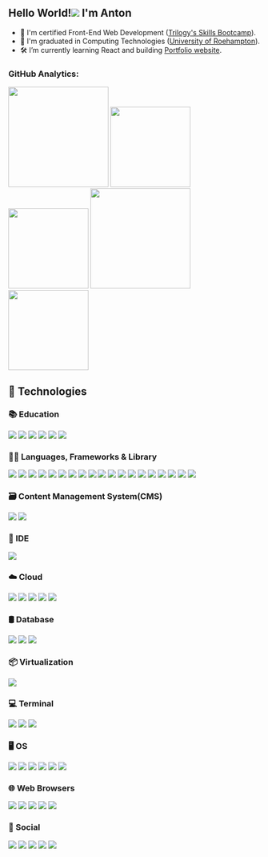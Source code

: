 ## Hello World!![](https://user-images.githubusercontent.com/18350557/176309783-0785949b-9127-417c-8b55-ab5a4333674e.gif) I'm Anton


- 🧾 I'm certified Front-End Web Development ([Trilogy's Skills Bootcamp](https://skillsforlife.edx.org/)).
- 📜 I'm graduated in Computing Technologies ([University of Roehampton](https://www.roehampton.ac.uk/)).
- 🛠️ I’m currently learning React and building [Portfolio website](https://github.com/apyosi/react-portfolio).

### GitHub Analytics:

<div align="">
<img
height="200px"
src="https://github-profile-summary-cards.vercel.app/api/cards/profile-details?username=apyosi&theme=github_dark"
/>
<!-- <a href="http://www.github.com/apyosi"><img src="https://github-readme-stats.vercel.app/api?username=apyosi&show_icons=true&hide=&count_private=true&title_color=0891b2&text_color=ffffff&icon_color=0891b2&bg_color=1c1917&hide_border=true&show_icons=true" alt="apyosi's GitHub stats" /></a> -->
<!-- <img
height="160em"
src="https://github-readme-stats.vercel.app/api?username=apyosi&show_icons=true&theme=github_dark"
/> -->
<img
height="160em"
src="https://github-readme-stats-git-masterrstaa-rickstaa.vercel.app/api?username=apyosi&show_icons=true&theme=github_dark"
/>
<img
height="160em"
src="https://github-readme-streak-stats.herokuapp.com/?user=apyosi&theme=github-dark-blue"
/>
<!-- <a href="http://www.github.com/apyosi"><img src="https://github-readme-streak-stats.herokuapp.com/?user=apyosi&stroke=ffffff&background=1c1917&ring=0891b2&fire=0891b2&currStreakNum=ffffff&currStreakLabel=0891b2&sideNums=ffffff&sideLabels=ffffff&dates=ffffff&hide_border=true" /></a> -->
<!-- <img
height="160em"
src="https://github-readme-streak-stats.herokuapp.com/?user=apyosi&theme=github-dark-blue"
/> -->
<img
height="200px"
src="https://github-readme-activity-graph.cyclic.app/graph?username=apyosi&theme=react-dark"
/>
<!-- <a href="http://www.github.com/apyosi"><img src="https://github-readme-activity-graph.cyclic.app/graph?username=apyosi&bg_color=1c1917&color=ffffff&line=0891b2&point=ffffff&area_color=1c1917&area=true&hide_border=true&custom_title=GitHub%20Commits%20Graph" alt="GitHub Commits Graph" /></a> -->
<img
height="160em"
src="https://github-readme-stats.vercel.app/api/top-langs/?username=apyosi&theme=github_dark"
/>
<!-- <a href="https://github.com/apyosi" align="left"><img src="https://github-readme-stats.vercel.app/api/top-langs/?username=apyosi&langs_count=10&title_color=0891b2&text_color=ffffff&icon_color=0891b2&bg_color=1c1917&hide_border=true&locale=en&custom_title=Top%20%Languages" alt="Top Languages" /></a> -->
<!-- <img
heigth="160em"
src="https://github-profile-summary-cards.vercel.app/api/cards/most-commit-language?username=apyosi&theme=github_dark"
/> -->
<!-- <img
heigth="160em"
src="https://github-profile-summary-cards.vercel.app/api/cards/repos-per-language?username=apyosi&theme=github_dark"
/> -->
<!-- <img
height="160em"
src="https://github-readme-stats.vercel.app/api/top-langs/?username=apyosi&layout=compact&langs_count=7&theme=github_dark"
/> -->
<!-- <img
height="160em"
src="https://github-profile-trophy.vercel.app/?username=apyosi&theme=onedark"
/> -->
</div>

## 🤹 Technologies

### 📚 Education

<a href="https://www.edx.org/" target="_blank" rel="noreferrer" ><img src="https://img.shields.io/badge/Edx-193A3E?style=for-the-badge&logo=edx&logoColor=white" /></a>
<a href="https://www.freecodecamp.org/" target="_blank" rel="noreferrer" ><img src="https://img.shields.io/badge/freecodecamp-27273D?style=for-the-badge&logo=freecodecamp&logoColor=white" /></a>
<a href="https://www.udemy.com/" target="_blank" rel="noreferrer" ><img src="https://img.shields.io/badge/Udemy-EC5252?style=for-the-badge&logo=Udemy&logoColor=white" /></a>
<a href="https://scrimba.com/" target="_blank" rel="noreferrer" ><img src="https://img.shields.io/badge/scrimba-2B283A?style=for-the-badge&logo=scrimba&logoColor=white" /></a>
<a href="https://exercism.org/" target="_blank" rel="noreferrer" ><img src="https://img.shields.io/badge/Exercism-009CAB?style=for-the-badge&logo=exercism&logoColor=white" /></a>
<a href="https://developer.mozilla.org/" target="_blank" rel="noreferrer" ><img src="https://img.shields.io/badge/MDN_Web_Docs-black?style=for-the-badge&logo=mdnwebdocs&logoColor=white" /></a>

### 🧑‍💻 Languages, Frameworks & Library

<a href="https://developer.mozilla.org/en-US/docs/Glossary/HTML5" target="_blank" rel="noreferrer" ><img src="https://img.shields.io/badge/HTML5-E34F26?style=for-the-badge&logo=html5&logoColor=white" /></a>
<a href="https://www.w3.org/TR/CSS/#css" target="_blank" rel="noreferrer" ><img src="https://img.shields.io/badge/CSS3-1572B6?style=for-the-badge&logo=css3&logoColor=white" /></a>
<a href="https://getbootstrap.com/" target="_blank" rel="noreferrer" ><img src="https://img.shields.io/badge/Bootstrap-563D7C?style=for-the-badge&logo=bootstrap&logoColor=white" /></a>
<a href="https://sass-lang.com/" target="_blank" rel="noreferrer" ><img src="https://img.shields.io/badge/Sass-CC6699?style=for-the-badge&logo=sass&logoColor=white" /></a>
<a href="https://tailwindcss.com/" target="_blank" rel="noreferrer" ><img src="https://img.shields.io/badge/Tailwind_CSS-38B2AC?style=for-the-badge&logo=tailwind-css&logoColor=white" /></a>
<a href="https://developer.mozilla.org/en-US/docs/Web/JavaScript" target="_blank" rel="noreferrer" ><img src="https://img.shields.io/badge/JavaScript-323330?style=for-the-badge&logo=javascript&logoColor=F7DF1E" /></a>
<a href="https://jquery.com/" target="_blank" rel="noreferrer" ><img src="https://img.shields.io/badge/jQuery-0769AD?style=for-the-badge&logo=jquery&logoColor=white" /></a>
<a href="https://nodejs.org/en/" target="_blank" rel="noreferrer" ><img src="https://img.shields.io/badge/Node.js-339933?style=for-the-badge&logo=nodedotjs&logoColor=white" /></a>
<a href="https://www.npmjs.com/" target="_blank" rel="noreferrer" ><img src="https://img.shields.io/badge/npm-CB3837?style=for-the-badge&logo=npm&logoColor=white" /></a>
<a href="https://reactjs.org/" target="_blank" rel="noreferrer" ><img src="https://img.shields.io/badge/React-20232A?style=for-the-badge&logo=react&logoColor=61DAFB" /></a>
<a href="https://reactrouter.com/" target="_blank" rel="noreferrer" ><img src="https://img.shields.io/badge/React_Router-CA4245?style=for-the-badge&logo=react-router&logoColor=white" /></a>
<a href="https://www.php.net/" target="_blank" rel="noreferrer" ><img src="https://img.shields.io/badge/PHP-777BB4?style=for-the-badge&logo=php&logoColor=white" /></a>
<a href="https://getcomposer.org/" target="_blank" rel="noreferrer" ><img src="https://img.shields.io/badge/Composer-885630?style=for-the-badge&logo=Composer&logoColor=white" /></a>
<a href="https://www.markdownguide.org/" target="_blank" rel="noreferrer" ><img src="https://img.shields.io/badge/Markdown-000000?style=for-the-badge&logo=markdown&logoColor=white" /></a>
<a href="https://www.json.org/json-en.html" target="_blank" rel="noreferrer" ><img src="https://img.shields.io/badge/json-5E5C5C?style=for-the-badge&logo=json&logoColor=white" /></a>
<a href="https://fontawesome.com/" target="_blank" rel="noreferrer" ><img src="https://img.shields.io/badge/Font_Awesome-339AF0?style=for-the-badge&logo=fontawesome&logoColor=white" /></a>
<a href="https://docs.github.com/en/pages" target="_blank" rel="noreferrer" ><img src="https://img.shields.io/badge/GitHub%20Pages-222222?style=for-the-badge&logo=GitHub%20Pages&logoColor=white" /></a>
<a href="https://www.postman.com/" target="_blank" rel="noreferrer" ><img src="https://img.shields.io/badge/Postman-FF6C37?style=for-the-badge&logo=Postman&logoColor=white" /></a>
<a href="https://www.docker.com/" target="_blank" rel="noreferrer" ><img src="https://img.shields.io/badge/Docker-2CA5E0?style=for-the-badge&logo=docker&logoColor=white" /></a>

### 🗃️ Content Management System(CMS)

<a href="https://www.drupal.org/" target="_blank" rel="noreferrer" ><img src="https://img.shields.io/badge/Drupal-0678BE?style=for-the-badge&logo=drupal&logoColor=white" /></a>
<a href="https://wordpress.org/" target="_blank" rel="noreferrer" ><img src="https://img.shields.io/badge/Wordpress-21759B?style=for-the-badge&logo=wordpress&logoColor=white" /></a>

### 📝 IDE

<a href="https://code.visualstudio.com/" target="_blank" rel="noreferrer" ><img src="https://img.shields.io/badge/VSCode-0078D4?style=for-the-badge&logo=visual%20studio%20code&logoColor=white" /></a>

### ☁️ Cloud

<a href="https://aws.amazon.com/" target="_blank" rel="noreferrer" ><img src="https://img.shields.io/badge/Amazon_AWS-FF9900?style=for-the-badge&logo=amazonaws&logoColor=white" /></a>
<a href="https://azure.microsoft.com/en-us/" target="_blank" rel="noreferrer" ><img src="https://img.shields.io/badge/microsoft%20azure-0089D6?style=for-the-badge&logo=microsoft-azure&logoColor=white" /></a>
<a href="https://cloud.google.com/" target="_blank" rel="noreferrer" ><img src="https://img.shields.io/badge/Google_Cloud-4285F4?style=for-the-badge&logo=google-cloud&logoColor=white" /></a>
<a href="https://www.netlify.com/" target="_blank" rel="noreferrer" ><img src="https://img.shields.io/badge/Netlify-00C7B7?style=for-the-badge&logo=netlify&logoColor=white" /></a>
<a href="https://www.linode.com/" target="_blank" rel="noreferrer" ><img src="https://img.shields.io/badge/Linode-00A95C?style=for-the-badge&logo=Linode&logoColor=white" /></a>

### 🛢️ Database

<a href="https://www.mysql.com/" target="_blank" rel="noreferrer" ><img src="https://img.shields.io/badge/MySQL-005C84?style=for-the-badge&logo=mysql&logoColor=white" /></a>
<a href="https://mariadb.org/" target="_blank" rel="noreferrer" ><img src="https://img.shields.io/badge/MariaDB-003545?style=for-the-badge&logo=mariadb&logoColor=white" /></a>
<a href="https://www.mongodb.com/" target="_blank" rel="noreferrer" ><img src="https://img.shields.io/badge/MongoDB-4EA94B?style=for-the-badge&logo=mongodb&logoColor=white" /></a>

### 📦 Virtualization

<a href="https://www.virtualbox.org/" target="_blank" rel="noreferrer" ><img src="https://img.shields.io/badge/VirtualBox-21416b?style=for-the-badge&logo=VirtualBox&logoColor=white" /></a>

### 💻 Terminal

<a href="https://www.gnu.org/software/bash/" target="_blank" rel="noreferrer" ><img src="https://img.shields.io/badge/GNU%20Bash-4EAA25?style=for-the-badge&logo=GNU%20Bash&logoColor=white" /></a>
<a href="https://git-scm.com/" target="_blank" rel="noreferrer" ><img src="https://img.shields.io/badge/GIT-E44C30?style=for-the-badge&logo=git&logoColor=white" /></a>
<a href="https://learn.microsoft.com/en-us/powershell/scripting/overview?view=powershell-7.3" target="_blank" rel="noreferrer" ><img src="https://img.shields.io/badge/powershell-5391FE?style=for-the-badge&logo=powershell&logoColor=white" /></a>

### 🖥️ OS

<a href="https://www.linux.org/" target="_blank" rel="noreferrer" ><img src="https://img.shields.io/badge/Linux-FCC624?style=for-the-badge&logo=linux&logoColor=black" /></a>
<a href="https://archlinux.org/" target="_blank" rel="noreferrer" ><img src="https://img.shields.io/badge/Arch_Linux-1793D1?style=for-the-badge&logo=arch-linux&logoColor=white" /></a>
<a href="https://manjaro.org/" target="_blank" rel="noreferrer" ><img src="https://img.shields.io/badge/manjaro-35BF5C?style=for-the-badge&logo=manjaro&logoColor=white" /></a>
<a href="https://www.kali.org/" target="_blank" rel="noreferrer" ><img src="https://img.shields.io/badge/Kali_Linux-557C94?style=for-the-badge&logo=kali-linux&logoColor=white" /></a>
<a href="https://www.microsoft.com/en-gb/windows/" target="_blank" rel="noreferrer" ><img src="https://img.shields.io/badge/Windows-0078D6?style=for-the-badge&logo=windows&logoColor=white" /></a>
<a href="https://www.android.com/" target="_blank" rel="noreferrer" ><img src="https://img.shields.io/badge/Android-3DDC84?style=for-the-badge&logo=android&logoColor=white" /></a>

### 🌐 Web Browsers
<a href="https://brave.com/" target="_blank" rel="noreferrer" ><img src="https://img.shields.io/badge/Brave-FF1B2D?style=for-the-badge&logo=Brave&logoColor=white" /></a>
<a href="https://www.mozilla.org/en-US/firefox/new/" target="_blank" rel="noreferrer" ><img src="https://img.shields.io/badge/Firefox_Browser-FF7139?style=for-the-badge&logo=Firefox-Browser&logoColor=white" /></a>
<a href="https://www.google.com/chrome/" target="_blank" rel="noreferrer" ><img src="https://img.shields.io/badge/Google_chrome-4285F4?style=for-the-badge&logo=Google-chrome&logoColor=white" /></a>
<a href="https://www.torproject.org/download/" target="_blank" rel="noreferrer" ><img src="https://img.shields.io/badge/Tor_Browser-7D4698?style=for-the-badge&logo=Tor-Browser&logoColor=white" /></a>
<a href="https://vivaldi.com/" target="_blank" rel="noreferrer" ><img src="https://img.shields.io/badge/Vivaldi-EF3939?style=for-the-badge&logo=Vivaldi&logoColor=white" /></a>
### 👨 Social

<a href="https://github.com/apyosi" target="_blank" rel="noreferrer" ><img src="https://img.shields.io/badge/GitHub-100000?style=for-the-badge&logo=github&logoColor=white" /></a>
<a href="https://www.linkedin.com/in/anton-yosifov-9b38b85b/" target="_blank" rel="noreferrer" ><img src="https://img.shields.io/badge/LinkedIn-0077B5?style=for-the-badge&logo=linkedin&logoColor=white" /></a>
<a href="https://www.reddit.com/" target="_blank" rel="noreferrer" ><img src="https://img.shields.io/badge/Reddit-FF4500?style=for-the-badge&logo=reddit&logoColor=white" /></a>
<a href="https://twitter.com/" target="_blank" rel="noreferrer" ><img src="https://img.shields.io/badge/Twitter-1DA1F2?style=for-the-badge&logo=twitter&logoColor=white" /></a>
<a href="https://stackoverflow.com/" target="_blank" rel="noreferrer" ><img src="https://img.shields.io/badge/Stack_Overflow-FE7A16?style=for-the-badge&logo=stack-overflow&logoColor=white" /></a>

<!--  Visitor Counter </br>
![Visitor Count](https://profile-counter.glitch.me/apyosi/count.svg) -->
<!--
**apyosi/apyosi** is a ✨ _special_ ✨ repository because its `README.md` (this file) appears on your GitHub profile.

Here are some ideas to get you started:

- 🔭 I’m currently working on ...
- 🌱 I’m currently learning ...
- 👯 I’m looking to collaborate on ...
- 🤔 I’m looking for help with ...
- 💬 Ask me about ...
- 📫 How to reach me: ...
- 😄 Pronouns: ...
- ⚡ Fun fact: ...
-->
